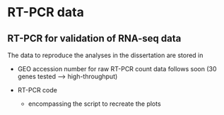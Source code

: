 # RT-PCR data
## RT-PCR for validation of RNA-seq data 

The data to reproduce the analyses in the dissertation are stored in
- GEO accession number for raw RT-PCR count data follows soon (30 genes tested --> high-throughput)
  
- RT-PCR code
  * encompassing the script to recreate the plots
